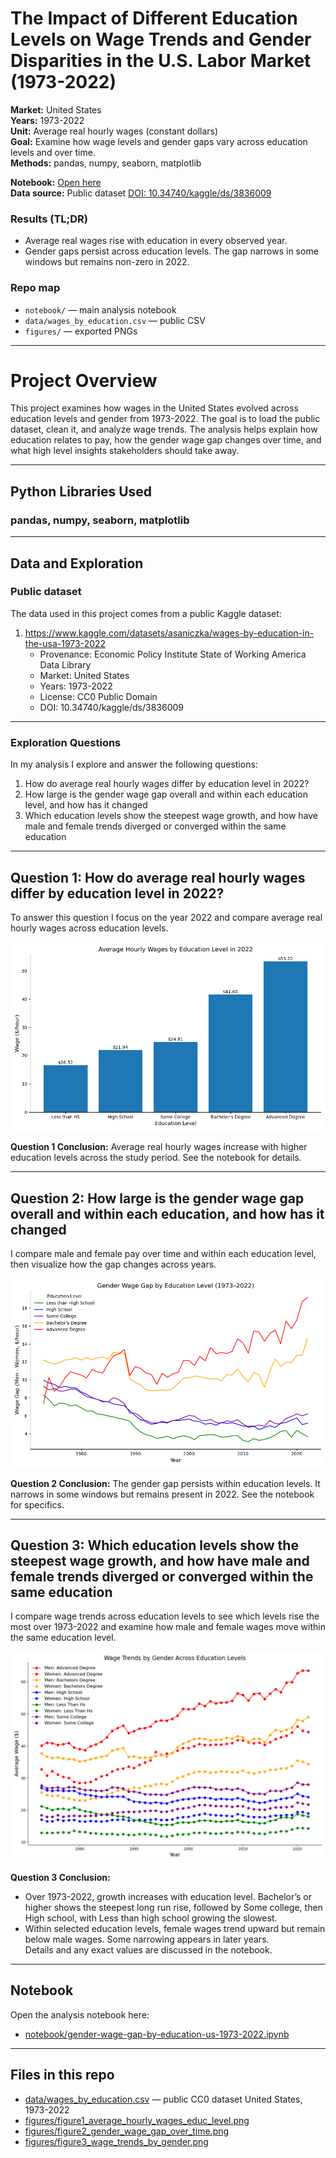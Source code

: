 # The Impact of Different Education Levels on Wage Trends and Gender Disparities in the U.S. Labor Market (1973-2022)

**Market:** United States  
**Years:** 1973-2022  
**Unit:** Average real hourly wages (constant dollars)  
**Goal:** Examine how wage levels and gender gaps vary across education levels and over time.  
**Methods:** pandas, numpy, seaborn, matplotlib  

**Notebook:** [Open here](notebook/gender-wage-gap-by-education-us-1973-2022.ipynb)  
**Data source:** Public dataset [DOI: 10.34740/kaggle/ds/3836009](https://doi.org/10.34740/kaggle/ds/3836009)

### Results (TL;DR)
- Average real wages rise with education in every observed year.
- Gender gaps persist across education levels. The gap narrows in some windows but remains non-zero in 2022.

### Repo map
- `notebook/` — main analysis notebook  
- `data/wages_by_education.csv` — public CSV  
- `figures/` — exported PNGs

---

# Project Overview

This project examines how wages in the United States evolved across education levels and gender from 1973-2022. The goal is to load the public dataset, clean it, and analyze wage trends. The analysis helps explain how education relates to pay, how the gender wage gap changes over time, and what high level insights stakeholders should take away.

---

## Python Libraries Used
### pandas, numpy, seaborn, matplotlib

---

## Data and Exploration
### Public dataset

The data used in this project comes from a public Kaggle dataset:

1. https://www.kaggle.com/datasets/asaniczka/wages-by-education-in-the-usa-1973-2022  
   - Provenance: Economic Policy Institute State of Working America Data Library  
   - Market: United States  
   - Years: 1973-2022  
   - License: CC0 Public Domain  
   - DOI: 10.34740/kaggle/ds/3836009

---

### Exploration Questions

In my analysis I explore and answer the following questions:

1. How do average real hourly wages differ by education level in 2022? 
2. How large is the gender wage gap overall and within each education level, and how has it changed  
3. Which education levels show the steepest wage growth, and how have male and female trends diverged or converged within the same education

---

## Question 1: How do average real hourly wages differ by education level in 2022?

To answer this question I focus on the year 2022 and compare average real hourly wages across education levels. 

![Average wages by education](figures/figure1_average_hourly_wages_educ_level.png)

**Question 1 Conclusion:** Average real hourly wages increase with higher education levels across the study period. See the notebook for details.

---

## Question 2: How large is the gender wage gap overall and within each education, and how has it changed

I compare male and female pay over time and within each education level, then visualize how the gap changes across years.

![Gender wage gap over time](figures/figure2_gender_wage_gap_over_time.png)

**Question 2 Conclusion:** The gender gap persists within education levels. It narrows in some windows but remains present in 2022. See the notebook for specifics.

---

## Question 3: Which education levels show the steepest wage growth, and how have male and female trends diverged or converged within the same education

I compare wage trends across education levels to see which levels rise the most over 1973-2022 and examine how male and female wages move within the same education level.

![Wage trends by education and gender](figures/figure3_wage_trends_by_gender.png)

**Question 3 Conclusion:**  
- Over 1973-2022, growth increases with education level. Bachelor’s or higher shows the steepest long run rise, followed by Some college, then High school, with Less than high school growing the slowest.  
- Within selected education levels, female wages trend upward but remain below male wages. Some narrowing appears in later years.  
Details and any exact values are discussed in the notebook.

---

## Notebook

Open the analysis notebook here:

- [notebook/gender-wage-gap-by-education-us-1973-2022.ipynb](notebook/gender-wage-gap-by-education-us-1973-2022.ipynb)

---

## Files in this repo

- [data/wages_by_education.csv](data/wages_by_education.csv) — public CC0 dataset United States, 1973-2022  
- [figures/figure1_average_hourly_wages_educ_level.png](figures/figure1_average_hourly_wages_educ_level.png)  
- [figures/figure2_gender_wage_gap_over_time.png](figures/figure2_gender_wage_gap_over_time.png)  
- [figures/figure3_wage_trends_by_gender.png](figures/figure3_wage_trends_by_gender.png)

